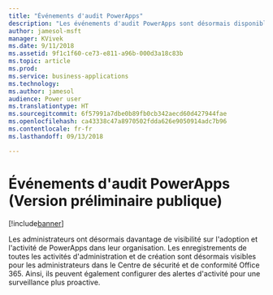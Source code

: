 ```yaml
---
title: "Événements d'audit PowerApps"
description: "Les événements d'audit PowerApps sont désormais disponibles dans le Centre de sécurité et de conformité Office 365"
author: jamesol-msft
manager: KVivek
ms.date: 9/11/2018
ms.assetid: 9f1c1f60-ce73-e811-a96b-000d3a18c83b
ms.topic: article
ms.prod: 
ms.service: business-applications
ms.technology: 
ms.author: jamesol
audience: Power user
ms.translationtype: HT
ms.sourcegitcommit: 6f57991a7dbe0b89fb0cb342aecd60d427944fae
ms.openlocfilehash: ca43338c47a8970502fdda626e9050914adc7b96
ms.contentlocale: fr-fr
ms.lasthandoff: 09/13/2018

---
```

# <a name="powerapps-audit-events-public-preview"></a>Événements d'audit PowerApps (Version préliminaire publique)


[!include[banner](../../includes/banner.md)]

Les administrateurs ont désormais davantage de visibilité sur l'adoption et l'activité de PowerApps dans leur organisation. Les enregistrements de toutes les activités d'administration et de création sont désormais visibles pour les administrateurs dans le Centre de sécurité et de conformité Office 365. Ainsi, ils peuvent également configurer des alertes d'activité pour une surveillance plus proactive.

